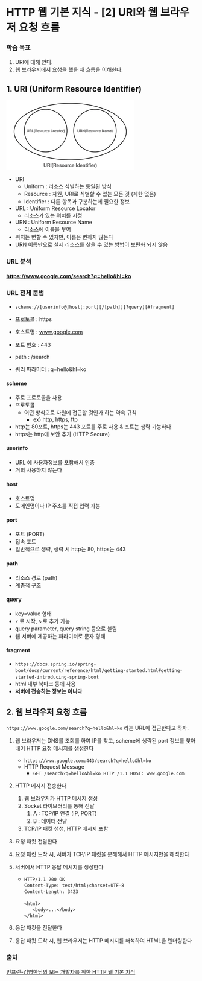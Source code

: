 # HTTP 웹 기본 지식 - [2] URI와 웹 브라우저 요청 흐름

### 학습 목표

1. URI에 대해 안다.
2. 웹 브라우저에서 요청을 했을 때 흐름을 이해한다.



## 1. URI (Uniform Resource Identifier)

<img src="image/URI.png" alt="image-20210725165920807" style="zoom: 33%;" />

- URI
  - Uniform : 리소스 식별하는 통일된 방식
  - Resource : 자원, URI로 식별할 수 있는 모든 것 (제한 없음)
  - Identifier : 다른 항목과 구분하는데 필요한 정보
- URL : Uniform Resource Locator
  - 리소스가 있는 위치를 지정
- URN : Uniform Resource Name
  - 리소스에 이름을 부여
- 위치는 변할 수 있지만, 이름은 변하지 않는다
- URN 이름만으로 실제 리소스를 찾을 수 있는 방법이 보편화 되지 않음



### URL 분석

#### https://www.google.com/search?q=hello&hl=ko

### URL 전체 문법

- `scheme://[userinfo@]host[:port][/[path]][?query][#fragment]`



- 프로토콜 : https
- 호스트명 : www.google.com
- 포트 번호 : 443
- path : /search
- 쿼리 파라미터 : q=hello&hl=ko



#### scheme

- 주로 프로토콜을 사용
- 프로토콜
  - 어떤 방식으로 자원에 접근할 것인가 하는 약속 규칙
    - ex) http, https, ftp
- http는 80포트, https는 443 포트를 주로 사용 & 포트는 생략 가능하다
- https는 http에 보안 추가 (HTTP Secure)

#### userinfo

- URL 에 사용자정보를 포함해서 인증
- 거의 사용하지 않는다

#### host

- 호스트명
- 도메인명이나 IP 주소를 직접 입력 가능

#### port

- 포트 (PORT)
- 접속 포트
- 일반적으로 생략, 생략 시 http는 80, https는 443

#### path

- 리소스 경로 (path)
- 계층적 구조

#### query

- key=value 형태
- `?` 로 시작, `&` 로 추가 가능
- query parameter, query string 등으로 불림
- 웹 서버에 제공하는 파라미터로 문자 형태

#### fragment

- `https://docs.spring.io/spring-boot/docs/current/reference/html/getting-started.html#getting-started-introducing-spring-boot`
- html 내부 북마크 등에 사용
- **서버에 전송하는 정보는 아니다** 



## 2. 웹 브라우저 요청 흐름

`https://www.google.com/search?q=hello&hl=ko` 라는 URL에 접근한다고 하자.

1. 웹 브라우저는 DNS를 조회를 하여 IP를 찾고, scheme에 생략된 port 정보를 찾아내어 HTTP 요청 메시지를 생성한다

   - `https://www.google.com:443/search?q=hello&hl=ko`
   - HTTP Request Message
     - `GET /search?q=hello&hl=ko HTTP /1.1 HOST: www.google.com`

2. HTTP 메시지 전송한다

   1. 웹 브라우저가 HTTP 메시지 생성
   2. Socket 라이브러리를 통해 전달
      1. A : TCP/IP 연결 (IP, PORT)
      2. B : 데이터 전달 
   3. TCP/IP 패킷 생성, HTTP 메시지 포함

3. 요청 패킷 전달한다

4. 요청 패킷 도착 시, 서버가 TCP/IP 패킷을 분해해서 HTTP 메시지만을 해석한다

5. 서버에서 HTTP 응답 메시지를 생성한다

   - ```
     HTTP/1.1 200 OK
     Content-Type: text/html;charset=UTF-8
     Content-Length: 3423
     
     <html>
     	<body>...</body>
     </html>
     ```

6. 응답 패킷을 전달한다

7. 응답 패킷 도착 시, 웹 브라우저는 HTTP 메시지를 해석하여 HTML을 렌더링한다



### 출처

[인프런-김영한님의 모든 개발자를 위한 HTTP 웹 기본 지식](https://www.inflearn.com/course/http-%EC%9B%B9-%EB%84%A4%ED%8A%B8%EC%9B%8C%ED%81%AC/dashboard)